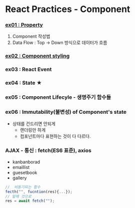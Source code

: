 # React Practices - Component
### [ex01 : Property](https://github.com/luster1031/JAVA_Expert_courses_Practice/tree/master/react-practices/2.Component/ex01)
1. Component 작성법
2. Data Flow : Top -> Down 방식으로 데이터가 흐름
### [ex02 : Component styling](https://github.com/luster1031/JAVA_Expert_courses_Practice/tree/master/react-practices/2.Component/ex02)
### ex03 : React Event
### ex04 : State ★
### ex05 : Component Lifecyle - 생명주기 함수들
### ex06 : Immutability(불변성) of Component's state
+ 상태를 건드리면 안되게
    + 랜더링만 하게 
    + 컴포넌트마다 표현하는 것이 다 다르다.

### AJAX - 통신 : fetch(ES6 표준), axios
+ kanbanborad
+ emaillist
+ guesetbook
+ gallery

```js
//  비동기되는 함수
fecth("", fucntion(res){...});
// 밑에 것으로
res = await fetch("");
```